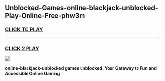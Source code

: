 
## Unblocked-Games-online-blackjack-unblocked-Play-Online-Free-phw3m
<h3>
<a href="https://premium76.site?title=online-blackjack-unblocked&ref=26A">CLICK TO PLAY</a></h3>
<hr>

<h3>
<a href="https://premium76.site?title=online-blackjack-unblocked&ref=26A">CLICK 2 PLAY</a>
  
</h3>

<a href="https://premium76.site?title=online-blackjack-unblocked&ref=26A"><img src="https://clearcache.store/games.png"></a>


**online-blackjack-unblocked games unblocked: Your Gateway to Fun and Accessible Online Gaming**
